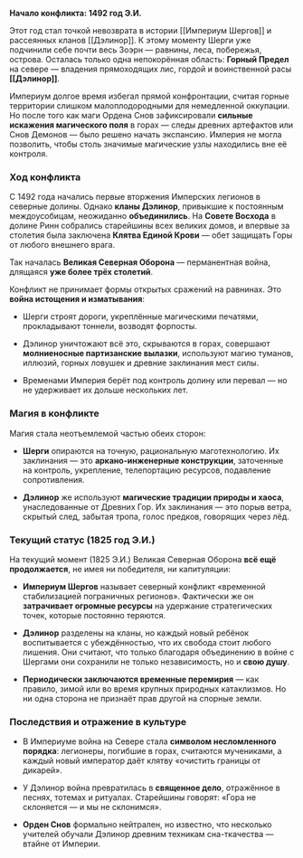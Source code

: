 **Начало конфликта: 1492 год Э.И.**

Этот год стал точкой невозврата в истории [[Империум Шергов]] и рассеянных кланов [[Дэлинор]]. К этому моменту Шерги уже подчинили себе почти весь Зоэрн — равнины, леса, побережья, острова. Осталась только одна непокорённая область: **Горный Предел** на севере — владения прямоходящих лис, гордой и воинственной расы **[[Дэлинор]]**.

Империум долгое время избегал прямой конфронтации, считая горные территории слишком малоплодородными для немедленной оккупации. Но после того как маги Ордена Снов зафиксировали **сильные искажения магического поля** в горах — следы древних артефактов или Снов Демонов — было решено начать экспансию. Империя не могла позволить, чтобы столь значимые магические узлы находились вне её контроля.
### **Ход конфликта**

С 1492 года начались первые вторжения Имперских легионов в северные долины. Однако **кланы Дэлинор**, привыкшие к постоянным междоусобицам, неожиданно **объединились**. На **Совете Восхода** в долине Ринн собрались старейшины всех великих домов, и впервые за столетия была заключена **Клятва Единой Крови** — обет защищать Горы от любого внешнего врага.

Так началась **Великая Северная Оборона** — перманентная война, длящаяся **уже более трёх столетий**.

Конфликт не принимает формы открытых сражений на равнинах. Это **война истощения и изматывания**:

- Шерги строят дороги, укреплённые магическими печатями, прокладывают тоннели, возводят форпосты.
    
- Дэлинор уничтожают всё это, скрываются в горах, совершают **молниеносные партизанские вылазки**, используют магию туманов, иллюзий, горных ловушек и древние заклинания мест силы.
    
- Временами Империя берёт под контроль долину или перевал — но не удерживает их дольше нескольких лет.
### **Магия в конфликте**

Магия стала неотъемлемой частью обеих сторон:

- **Шерги** опираются на точную, рациональную маготехнологию. Их заклинания — это **аркано-инженерные конструкции**, заточенные на контроль, укрепление, телепортацию ресурсов, подавление сопротивления.
    
- **Дэлинор** же используют **магические традиции природы и хаоса**, унаследованные от Древних Гор. Их заклинания — это порыв ветра, скрытый след, забытая тропа, голос предков, говорящих через лёд.
### **Текущий статус (1825 год Э.И.)**

На текущий момент (1825 Э.И.) Великая Северная Оборона **всё ещё продолжается**, не имея ни победителя, ни капитуляции:

- **Империум Шергов** называет северный конфликт «временной стабилизацией пограничных регионов». Фактически же он **затрачивает огромные ресурсы** на удержание стратегических точек, которые постоянно теряются.
    
- **Дэлинор** разделены на кланы, но каждый новый ребёнок воспитывается с убеждённостью, что их свобода стоит любого лишения. Они считают, что только благодаря объединению в войне с Шергами они сохранили не только независимость, но и **свою душу**.
    
- **Периодически заключаются временные перемирия** — как правило, зимой или во время крупных природных катаклизмов. Но ни одна сторона не признаёт прав другой на спорные земли.
### **Последствия и отражение в культуре**

- В Империуме война на Севере стала **символом несломленного порядка**: легионеры, погибшие в горах, считаются мучениками, а каждый новый император даёт клятву «очистить границы от дикарей».
    
- У Дэлинор война превратилась в **священное дело**, отражённое в песнях, тотемах и ритуалах. Старейшины говорят: «Гора не склоняется — и мы не склонимся».
    
- **Орден Снов** формально нейтрален, но известно, что несколько учителей обучали Дэлинор древним техникам сна-ткачества — втайне от Империи.